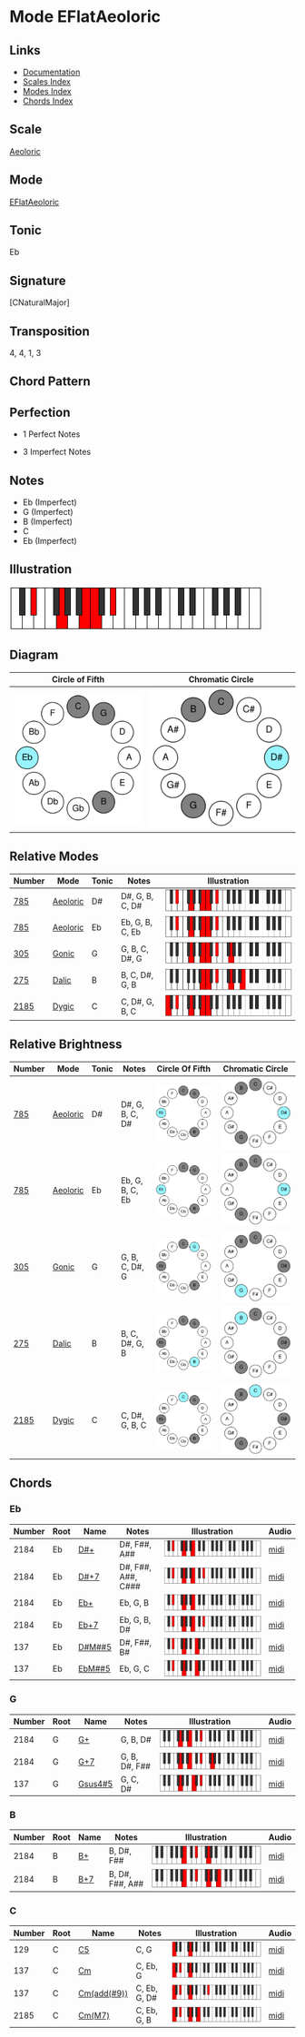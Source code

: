 # Mode EFlatAeoloric

## Links

- [Documentation](README.md)
- [Scales Index](Scales.md)
- [Modes Index](Modes.md)
- [Chords Index](Chords.md)

## Scale

[Aeoloric](ScaleAeoloric.md)

## Mode

[EFlatAeoloric](ModeEFlatAeoloric.md)

## Tonic

Eb

## Signature

[CNaturalMajor]

## Transposition

4, 4, 1, 3

## Chord Pattern



## Perfection

 - 1 Perfect Notes

 - 3 Imperfect Notes

## Notes

- Eb (Imperfect)
- G (Imperfect)
- B (Imperfect)
- C
- Eb (Imperfect)

## Illustration

![EFlatAeoloric](ModeEFlatAeoloric.png)

## Diagram

| Circle of Fifth | Chromatic Circle |
|-----------------|------------------|
| ![EFlatAeoloric](CircleOfFifthModeEFlatAeoloric.svg) | ![EFlatAeoloric](ChromaticCircleModeEFlatAeoloric.svg) |
## Relative Modes

| Number | Mode | Tonic | Notes | Illustration |
|--------|------|-------|-------|--------------|
| [785](https://ianring.com/musictheory/scales/785) | [Aeoloric](ModeAeoloric.md) | D# | D#, G, B, C, D# | ![DSharpAeoloric](ModeDSharpAeoloric.png) |
| [785](https://ianring.com/musictheory/scales/785) | [Aeoloric](ModeAeoloric.md) | Eb | Eb, G, B, C, Eb | ![EFlatAeoloric](ModeEFlatAeoloric.png) |
| [305](https://ianring.com/musictheory/scales/305) | [Gonic](ModeGonic.md) | G | G, B, C, D#, G | ![GNaturalGonic](ModeGNaturalGonic.png) |
| [275](https://ianring.com/musictheory/scales/275) | [Dalic](ModeDalic.md) | B | B, C, D#, G, B | ![BNaturalDalic](ModeBNaturalDalic.png) |
| [2185](https://ianring.com/musictheory/scales/2185) | [Dygic](ModeDygic.md) | C | C, D#, G, B, C | ![CNaturalDygic](ModeCNaturalDygic.png) |
## Relative Brightness

| Number | Mode | Tonic | Notes | Circle Of Fifth | Chromatic Circle |
|--------|------|-------|-------|-----------------|------------------|
| [785](https://ianring.com/musictheory/scales/785) | [Aeoloric](ModeAeoloric.md) | D# | D#, G, B, C, D# | ![DSharpAeoloric](CircleOfFifthModeDSharpAeoloric.svg) | ![DSharpAeoloric](ChromaticCircleModeDSharpAeoloric.svg) |
| [785](https://ianring.com/musictheory/scales/785) | [Aeoloric](ModeAeoloric.md) | Eb | Eb, G, B, C, Eb | ![EFlatAeoloric](CircleOfFifthModeEFlatAeoloric.svg) | ![EFlatAeoloric](ChromaticCircleModeEFlatAeoloric.svg) |
| [305](https://ianring.com/musictheory/scales/305) | [Gonic](ModeGonic.md) | G | G, B, C, D#, G | ![GNaturalGonic](CircleOfFifthModeGNaturalGonic.svg) | ![GNaturalGonic](ChromaticCircleModeGNaturalGonic.svg) |
| [275](https://ianring.com/musictheory/scales/275) | [Dalic](ModeDalic.md) | B | B, C, D#, G, B | ![BNaturalDalic](CircleOfFifthModeBNaturalDalic.svg) | ![BNaturalDalic](ChromaticCircleModeBNaturalDalic.svg) |
| [2185](https://ianring.com/musictheory/scales/2185) | [Dygic](ModeDygic.md) | C | C, D#, G, B, C | ![CNaturalDygic](CircleOfFifthModeCNaturalDygic.svg) | ![CNaturalDygic](ChromaticCircleModeCNaturalDygic.svg) |

## Chords

### Eb

| Number | Root | Name | Notes | Illustration | Audio |
|--------|------|------|-------|--------------|-------|
| 2184 | Eb | [D#+](ChordDSharpAugmented.md) | D#, F##, A## | ![D#+](ChordDSharpAugmentedRootPosition.png) | [midi](ChordDSharpAugmentedRootPosition.mid) |
| 2184 | Eb | [D#+7](ChordDSharpAugmentedAugmentedSeventh.md) | D#, F##, A##, C### | ![D#+7](ChordDSharpAugmentedAugmentedSeventhRootPosition.png) | [midi](ChordDSharpAugmentedAugmentedSeventhRootPosition.mid) |
| 2184 | Eb | [Eb+](ChordEFlatAugmented.md) | Eb, G, B | ![Eb+](ChordEFlatAugmentedRootPosition.png) | [midi](ChordEFlatAugmentedRootPosition.mid) |
| 2184 | Eb | [Eb+7](ChordEFlatAugmentedAugmentedSeventh.md) | Eb, G, B, D# | ![Eb+7](ChordEFlatAugmentedAugmentedSeventhRootPosition.png) | [midi](ChordEFlatAugmentedAugmentedSeventhRootPosition.mid) |
| 137 | Eb | [D#M##5](ChordDSharpMajorDoubleSharpFifth.md) | D#, F##, B# | ![D#M##5](ChordDSharpMajorDoubleSharpFifthRootPosition.png) | [midi](ChordDSharpMajorDoubleSharpFifthRootPosition.mid) |
| 137 | Eb | [EbM##5](ChordEFlatMajorDoubleSharpFifth.md) | Eb, G, C | ![EbM##5](ChordEFlatMajorDoubleSharpFifthRootPosition.png) | [midi](ChordEFlatMajorDoubleSharpFifthRootPosition.mid) |

### G

| Number | Root | Name | Notes | Illustration | Audio |
|--------|------|------|-------|--------------|-------|
| 2184 | G | [G+](ChordGNaturalAugmented.md) | G, B, D# | ![G+](ChordGNaturalAugmentedRootPosition.png) | [midi](ChordGNaturalAugmentedRootPosition.mid) |
| 2184 | G | [G+7](ChordGNaturalAugmentedAugmentedSeventh.md) | G, B, D#, F## | ![G+7](ChordGNaturalAugmentedAugmentedSeventhRootPosition.png) | [midi](ChordGNaturalAugmentedAugmentedSeventhRootPosition.mid) |
| 137 | G | [Gsus4#5](ChordGNaturalSuspendedFourthSharpFifth.md) | G, C, D# | ![Gsus4#5](ChordGNaturalSuspendedFourthSharpFifthRootPosition.png) | [midi](ChordGNaturalSuspendedFourthSharpFifthRootPosition.mid) |

### B

| Number | Root | Name | Notes | Illustration | Audio |
|--------|------|------|-------|--------------|-------|
| 2184 | B | [B+](ChordBNaturalAugmented.md) | B, D#, F## | ![B+](ChordBNaturalAugmentedRootPosition.png) | [midi](ChordBNaturalAugmentedRootPosition.mid) |
| 2184 | B | [B+7](ChordBNaturalAugmentedAugmentedSeventh.md) | B, D#, F##, A## | ![B+7](ChordBNaturalAugmentedAugmentedSeventhRootPosition.png) | [midi](ChordBNaturalAugmentedAugmentedSeventhRootPosition.mid) |

### C

| Number | Root | Name | Notes | Illustration | Audio |
|--------|------|------|-------|--------------|-------|
| 129 | C | [C5](ChordCNaturalPowerChord.md) | C, G | ![C5](ChordCNaturalPowerChordRootPosition.png) | [midi](ChordCNaturalPowerChordRootPosition.mid) |
| 137 | C | [Cm](ChordCNaturalMinor.md) | C, Eb, G | ![Cm](ChordCNaturalMinorRootPosition.png) | [midi](ChordCNaturalMinorRootPosition.mid) |
| 137 | C | [Cm(add(#9))](ChordCNaturalMinorAddSharpNinth.md) | C, Eb, G, D# | ![Cm(add(#9))](ChordCNaturalMinorAddSharpNinthRootPosition.png) | [midi](ChordCNaturalMinorAddSharpNinthRootPosition.mid) |
| 2185 | C | [Cm(M7)](ChordCNaturalMinorMajorSeventh.md) | C, Eb, G, B | ![Cm(M7)](ChordCNaturalMinorMajorSeventhRootPosition.png) | [midi](ChordCNaturalMinorMajorSeventhRootPosition.mid) |

